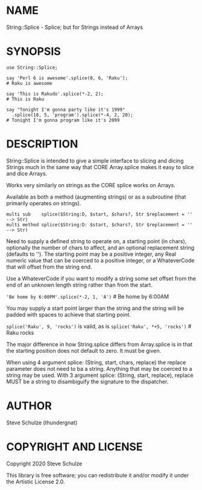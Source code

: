 NAME
====

String::Splice - Splice; but for Strings instead of Arrays

SYNOPSIS
========

```perl6
use String::Splice;

say 'Perl 6 is awesome'.splice(0, 6, 'Raku');
# Raku is awesome

say 'This is Rakudo'.splice(*-2, 2);
# This is Raku

say "Tonight I'm gonna party like it's 1999"
  .splice(18, 5, 'program').splice(*-4, 2, 20);
# Tonight I'm gonna program like it's 2099
```

DESCRIPTION
===========

String::Splice is intended to give a simple interface to slicing and dicing Strings much in the same way that CORE Array.splice makes it easy to slice and dice Arrays.

Works very similarly on strings as the CORE splice works on Arrays.

Available as both a method (augmenting strings) or as a subroutine (that primarily operates on strings).

```perl6
multi sub    splice($String:D, $start, $chars?, Str $replacement = '' --> Str)
multi method splice($String:D: $start, $chars?, Str $replacement = '' --> Str)
```

Need to supply a defined string to operate on, a starting point (in chars), optionally the number of chars to affect, and an optional replacement string (defaults to ''). The starting point may be a positive integer, any Real numeric value that can be coerced to a positive integer, or a WhateverCode that will offset from the string end.

Use a WhateverCode if you want to modify a string some set offset from the end of an unknown length string rather than from the start.

`'Be home by 6:00PM'.splice(*-2, 1, 'A')` # Be home by 6:00AM

You may supply a start point larger than the string and the string will be padded with spaces to achieve that starting point.

`splice('Raku', 9, 'rocks')` is valid, as is `splice('Raku', *+5, 'rocks')` # Raku rocks

The major difference in how String.splice differs from Array.splice is in that the starting position does not default to zero. It must be given.

When using 4 argument splice: (String, start, chars, replace) the replace parameter does not need to ba a string. Anything that may be coerced to a string may be used. With 3 argument splice: (String, start, replace), replace MUST be a string to disambiguify the signature to the dispatcher.

AUTHOR
======

Steve Schulze (thundergnat)

COPYRIGHT AND LICENSE
=====================

Copyright 2020 Steve Schulze

This library is free software; you can redistribute it and/or modify it under the Artistic License 2.0.

